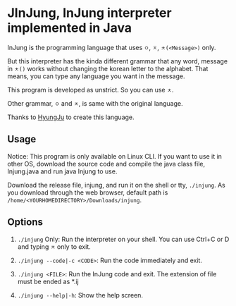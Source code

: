 # JInJung, InJung interpreter implemented in Java

InJung is the programming language that uses `ㅇ`, `ㅈ`, `ㅊ(<Message>)` only.

But this interpreter has the kinda different grammar that any word, message in `ㅊ()` works without changing the korean letter to the alphabet. That means, you can type any language you want in the message.

This program is developed as unstrict. So you can use `ㅊ`.

Other grammar, `ㅇ` and `ㅈ`, is same with the original language.

Thanks to [HyungJu](https://github.com/HyungJu) to create this language.

## Usage

Notice: This program is only available on Linux CLI. If you want to use it in other OS, download the source code and compile the java class file, Injung.java and run java Injung to use.

Download the release file, injung, and run it on the shell or tty, `./injung`. As you download through the web browser, default path is `/home/<YOURHOMEDIRECTORY>/Downloads/injung`.

## Options

1. `./injung` Only: Run the interpreter on your shell. You can use Ctrl+C or D and typing `ㅈ` only to exit.

2. `./injung --code|-c <CODE>`: Run the code immediately and exit.

3. `./injung <FILE>`: Run the InJung code and exit. The extension of file must be ended as *.ij

4. `./injung --help|-h`: Show the help screen.


